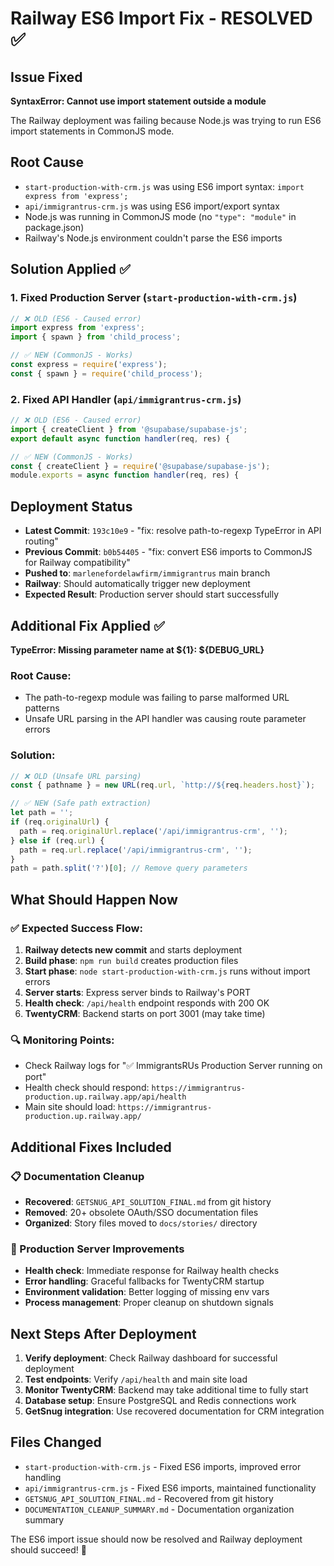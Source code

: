 # Railway ES6 Import Fix - RESOLVED ✅

## Issue Fixed
**SyntaxError: Cannot use import statement outside a module**

The Railway deployment was failing because Node.js was trying to run ES6 import statements in CommonJS mode.

## Root Cause
- `start-production-with-crm.js` was using ES6 import syntax: `import express from 'express';`
- `api/immigrantrus-crm.js` was using ES6 import/export syntax
- Node.js was running in CommonJS mode (no `"type": "module"` in package.json)
- Railway's Node.js environment couldn't parse the ES6 imports

## Solution Applied ✅

### 1. Fixed Production Server (`start-production-with-crm.js`)
```javascript
// ❌ OLD (ES6 - Caused error)
import express from 'express';
import { spawn } from 'child_process';

// ✅ NEW (CommonJS - Works)
const express = require('express');
const { spawn } = require('child_process');
```

### 2. Fixed API Handler (`api/immigrantrus-crm.js`)
```javascript
// ❌ OLD (ES6 - Caused error)
import { createClient } from '@supabase/supabase-js';
export default async function handler(req, res) {

// ✅ NEW (CommonJS - Works)
const { createClient } = require('@supabase/supabase-js');
module.exports = async function handler(req, res) {
```

## Deployment Status
- **Latest Commit**: `193c10e9` - "fix: resolve path-to-regexp TypeError in API routing"
- **Previous Commit**: `b0b54405` - "fix: convert ES6 imports to CommonJS for Railway compatibility"
- **Pushed to**: `marlenefordelawfirm/immigrantrus` main branch
- **Railway**: Should automatically trigger new deployment
- **Expected Result**: Production server should start successfully

## Additional Fix Applied ✅
**TypeError: Missing parameter name at ${1}: ${DEBUG_URL}**

### Root Cause:
- The path-to-regexp module was failing to parse malformed URL patterns
- Unsafe URL parsing in the API handler was causing route parameter errors

### Solution:
```javascript
// ❌ OLD (Unsafe URL parsing)
const { pathname } = new URL(req.url, `http://${req.headers.host}`);

// ✅ NEW (Safe path extraction)
let path = '';
if (req.originalUrl) {
  path = req.originalUrl.replace('/api/immigrantrus-crm', '');
} else if (req.url) {
  path = req.url.replace('/api/immigrantrus-crm', '');
}
path = path.split('?')[0]; // Remove query parameters
```

## What Should Happen Now

### ✅ Expected Success Flow:
1. **Railway detects new commit** and starts deployment
2. **Build phase**: `npm run build` creates production files
3. **Start phase**: `node start-production-with-crm.js` runs without import errors
4. **Server starts**: Express server binds to Railway's PORT
5. **Health check**: `/api/health` endpoint responds with 200 OK
6. **TwentyCRM**: Backend starts on port 3001 (may take time)

### 🔍 Monitoring Points:
- Check Railway logs for "✅ ImmigrantsRUs Production Server running on port"
- Health check should respond: `https://immigrantrus-production.up.railway.app/api/health`
- Main site should load: `https://immigrantrus-production.up.railway.app/`

## Additional Fixes Included

### 📋 Documentation Cleanup
- **Recovered**: `GETSNUG_API_SOLUTION_FINAL.md` from git history
- **Removed**: 20+ obsolete OAuth/SSO documentation files
- **Organized**: Story files moved to `docs/stories/` directory

### 🔧 Production Server Improvements
- **Health check**: Immediate response for Railway health checks
- **Error handling**: Graceful fallbacks for TwentyCRM startup
- **Environment validation**: Better logging of missing env vars
- **Process management**: Proper cleanup on shutdown signals

## Next Steps After Deployment

1. **Verify deployment**: Check Railway dashboard for successful deployment
2. **Test endpoints**: Verify `/api/health` and main site load
3. **Monitor TwentyCRM**: Backend may take additional time to fully start
4. **Database setup**: Ensure PostgreSQL and Redis connections work
5. **GetSnug integration**: Use recovered documentation for CRM integration

## Files Changed
- `start-production-with-crm.js` - Fixed ES6 imports, improved error handling
- `api/immigrantrus-crm.js` - Fixed ES6 imports, maintained functionality
- `GETSNUG_API_SOLUTION_FINAL.md` - Recovered from git history
- `DOCUMENTATION_CLEANUP_SUMMARY.md` - Documentation organization summary

The ES6 import issue should now be resolved and Railway deployment should succeed! 🎉
